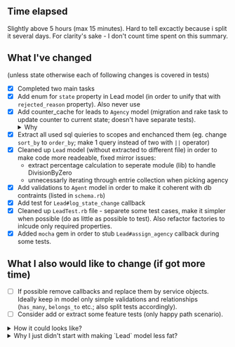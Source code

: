 ## Time elapsed
Slightly above 5 hours (max 15 minutes). Hard to tell excactly because i split it several days. For clarity's sake - I don't count time spent on this summary.

## What I've changed
(unless state otherwise each of following changes is covered in tests)
  - [x] Completed two main tasks
  - [x] Add enum for `state` property in Lead model (in order to unify that with `rejected_reason` property). Also never use 
  - [x] Add counter_cache for leads to `Agency` model (migration and rake task to update counter to current state; doesn't have separate tests). 
    <details close="close">
      <summary>Why</summary>
      I choose this method, because at this state of project I cannot see any drawback of simple counter cache and it will be faster than query with inner join.
      However if keeping counter sync (due to underlying callbacks to make counter work) become issue I would either use periodic job to keep it in sync or just replace it with query mention above.
    </details>
 - [x] Extract all used sql quieries to scopes and enchanced them (eg. change `sort_by` to `order_by`; make 1 query instead of two with `||` operator)
 - [x] Cleaned up `Lead` model (without extracted to different file) in order to make code more readeable, fixed mirror issues:
      * extract percentage calculation to seperate module (lib) to handle DivisionByZero
      * unnecessarly iterating through entrie collection when picking agency 
  - [x] Add validations to `Agent` model in order to make it coherent with db contraints (listed in `schema.rb`)
  - [x] Add test for `Lead#log_state_change` callback
  - [x] Cleaned up `LeadTest.rb` file - separete some test cases, make it simpler when possible (do as little as possible to test). Also refactor factories to inlcude only required properties.
  - [x] Added `mocha` gem in order to stub `Lead#assign_agency` callback during some tests. 

## What I also would like to change (if got more time)
  - [ ] If possible remove callbacks and replace them by service objects. Ideally keep in model only simple validations and relationships (`has_many`, `belongs_to` etc.;  also split tests accordingly).
  - [ ] Consider add or extract some feature tests (only happy path scenario).

<details>
  <summary>How it could looks like?</summary>
  
  ### Services structure
    │   ├── services
    │   │   ├── application_service.rb
                ├── activity_logs
    │   │   │   └── create_service.rb
    │   │   └── leads
    │   │       ├── create_service.rb
    |   |       └── update_service.rb
    │   │       └── send_notifications_service.rb

  ### Example service
```
# application_service.rb
class ApplicationService
  def self.call(...)
    new(...).call
  end
end


# leads/create_service.rb
module Leads
  class CreateService < ApplicationService
    attr_reader :params

    def initialize(params:)
      @params = params.to_h.deep_symbolize_keys
    end

    def call
      lead = assign_agency(params)
      lead.save!
      ::Leads::SendNotificationsService.call(lead:)

      lead
    end

    private

    def assing_agency(params)
      ...
    end
  end
end
```
  
</details>

<details close="close">
  <summary>Why I just didn't start with making `Lead` model less fat?</summary>
      
  1) First make it works
  2) Then make it pretier
  3) Get your back coverd (tests!)
  4) Finally extract that (if it makesjk sense)


</details>

